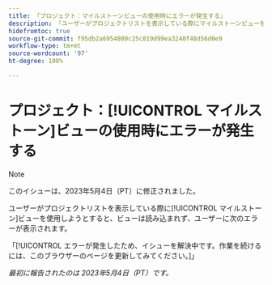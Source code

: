 ```yaml
---
title: 「プロジェクト：マイルストーンビューの使用時にエラーが発生する」
description: 「ユーザーがプロジェクトリストを表示している際にマイルストーンビューを使用しようとすると、ビューは読み込まれず、エラーが表示される。」
hidefromtoc: true
source-git-commit: f95db2a6954809c25c819d99ea3240f48d56d0e9
workflow-type: tm+mt
source-wordcount: '97'
ht-degree: 100%

---
```



# プロジェクト：[!UICONTROL マイルストーン]ビューの使用時にエラーが発生する

>[!NOTE]
>
>このイシューは、2023年5月4日（PT）に修正されました。

ユーザーがプロジェクトリストを表示している際に[!UICONTROL マイルストーン]ビューを使用しようとすると、ビューは読み込まれず、ユーザーに次のエラーが表示されます。

「[!UICONTROL エラーが発生したため、イシューを解決中です。作業を続けるには、このブラウザーのページを更新してみてください。]」

_最初に報告されたのは 2023年5月4日（PT）です。_

